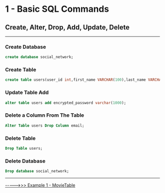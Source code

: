 # 1 - Basic SQL Commands
## Create, Alter, Drop, Add, Update, Delete
---
###  Create Database

```sql
create database social_network;
```

###  Create Table

```sql
create table users(user_id int,first_name VARCHAR(100),last_name VARCHAR(100),email VARCHAR(255)); 
```

### Update Table Add

```sql
alter table users add encrypted_password varchar(1000);
```

### Delete a Column From The Table 

```sql
Alter Table users Drop Column email;
```

### Delete Table 

```sql
Drop Table users;
```

### Delete Database 

```sql
Drop database social_network;
```

---
[----->>> Example 1 - MovieTable](../../../topics/example.movietable.md)
